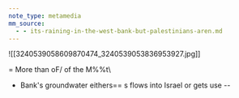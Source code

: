 ```yaml
---
note_type: metamedia
mm_source:
  - - its-raining-in-the-west-bank-but-palestinians-aren.md
---
```


![[3240539058609870474_3240539053836953927.jpg]]

= More than oF/ of the M%%t\
- Bank's groundwater eithers==
s flows into Israel or gets use --


